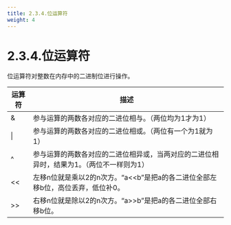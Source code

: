 ```yaml
---
title: 2.3.4.位运算符
weight: 4
---
```


# 2.3.4.位运算符

位运算符对整数在内存中的二进制位进行操作。

|  运算符   | 描述  |
|  ----  | ----  |
|&	|参与运算的两数各对应的二进位相与。（两位均为1才为1）
|&#124;	|参与运算的两数各对应的二进位相或。（两位有一个为1就为1）
|^	|参与运算的两数各对应的二进位相异或，当两对应的二进位相异时，结果为1。（两位不一样则为1）
|<<	|左移n位就是乘以2的n次方。“a<<b”是把a的各二进位全部左移b位，高位丢弃，低位补0。
| &gt;> |右移n位就是除以2的n次方。“a>>b”是把a的各二进位全部右移b位。